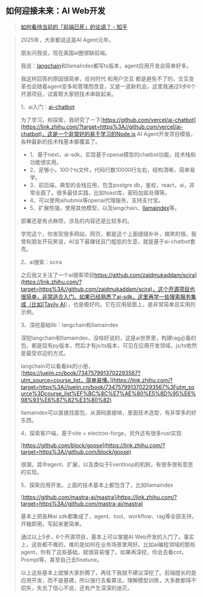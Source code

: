 ## 如何迎接未来：AI Web开发

> [如何看待当前的「前端已死」的论调？ - 知乎](https://www.zhihu.com/question/13453534732/answer/115166055109)

> 2025年，大家都说这是AI Agent元年。
>
> 朋友问我说，现在美国ai圈很缺前端。
>
> 我说：[langchain](https://zhida.zhihu.com/search?content_id=716147558&content_type=Answer&match_order=1&q=langchain&zhida_source=entity)和llamaIndex都写ts版本，agent应用开发会简单好多。
>
> 我这样回答的原因很简单，任何时代 和用户交互 都是避免不了的，交互变革也会随着agent变多和管理而改变，又是一波新机会。这里我通过5步6个开源项目，试着帮大家把技术串联起来。
>
> 1、ai入门：[ai-chatbot](https://link.zhihu.com/?target=https%3A//github.com/vercel/ai-chatbot%E6%98%AF%E4%B8%80%E4%B8%AA%E9%9D%9E%E5%B8%B8%E5%A5%BD%E7%9A%84%E6%98%93%E4%BA%8E%E5%AD%A6%E4%B9%A0%E7%9A%84Node.js)
>
> 为了学习，和探索，我研究了一下[https://github.com/vercel/ai-chatbot](https://link.zhihu.com/?target=https%3A//github.com/vercel/ai-chatbot)，这是一个非常好的易于学习的Node.js AI Agent开发项目模版，各种最新的技术栈基本都覆盖了。
>
> - 1、基于next，ai-sdk，实现基于openai模型的chatbot功能，技术栈和功能很实用。
> - 2、足够小，100个ts文件，代码行数10000行左右，结构清晰，简单易学。
> - 3、前后端，典型的全栈应用，包含postgre db，鉴权，react，ai，非常全面了。很多最佳实践，比如toast库，密码加盐处理等。
> - 4、可以使用aihubmix等openai代理服务，支持支付宝。
> - 5、扩展性强，使用其他模型，以及langchain、[llamaindex](https://zhida.zhihu.com/search?content_id=716147558&content_type=Answer&match_order=1&q=llamaindex&zhida_source=entity)等。
>
> 部署还是有点麻烦，涉及的内容还是比较多的。
>
> 学完这个，你发现很多网站，网页，都是这个上面缝缝补补，搞笑的很。我曾和朋友开玩笑说，AI当下最赚钱且门槛低的生意，就是基于ai-chatbot套壳。
>
> 2、ai搜索：scira
>
> 之后我又关注了一个ai搜索项目[https://github.com/zaidmukaddam/scira](https://link.zhihu.com/?target=https%3A//github.com/zaidmukaddam/scira)，这个开源项目也很简单，非常适合入门。如果已经熟悉了ai-sdk，这里再学一些搜索服务集成（比如[Tavily AI](https://link.zhihu.com/?target=https%3A//tavily.com/)），也是极好的。它在应用层面上，是非常简单且实用的示例。
>
> 3、深挖基础lib：langchain和llamaindex
>
> 深挖langchain和llamaindex，没啥好说的，这是ai世界里，构建rag必备的包，都是现有py版本，然后才有js/ts版本，可见在应用开发领域，js/ts依然是最受欢迎的方式。
>
> langchain可以看看kk的小册，[https://juejin.cn/book/7347579913702293567?utm_source=course_list，简单易懂。](https://link.zhihu.com/?target=https%3A//juejin.cn/book/7347579913702293567%3Futm_source%3Dcourse_list%EF%BC%8C%E7%AE%80%E5%8D%95%E6%98%93%E6%87%82%E3%80%82)
>
> llamaindex可以直接找面包，从源码直接啃，里面技术选型，有非常多的好东西。
>
> 4、探索客户端，基于vite + electron-forge，另外还有很多rust实现
>
> [https://github.com/block/goose](https://link.zhihu.com/?target=https%3A//github.com/block/goose)
>
> 很潮，其中agent、扩展，以及类似于Eventloop的机制，有很多很有意思的实现。
>
> 5、探索应用开发。上面的技术基本上都包含了，比如llamaindex
>
> [https://github.com/mastra-ai/mastra](https://link.zhihu.com/?target=https%3A//github.com/mastra-ai/mastra)
>
> 基本上把各种ai sdk都集成了，agent、tool、workflow、rag等全部支持，开箱即用，写起来更简单。
>
> 通过以上5步，6个开源项目，基本上可以掌握AI Web开发的入门了。事实上，这些都不难的，难的是如何在业务场景里用好。比如ai编程领域的那些agent，你有了这些基础，就很容易懂了。如果再深挖，你会去看cot，Prompt等，甚至自己去finetune。
>
> 以上这些基本上就够大家折腾了，再往下我就不建议深挖了。前端擅长的是应用开发，而不是基建，所以强行去看算法，理解模型训练，大多数都得不偿失，失去了信心不说，还有产生深深的迷茫。

